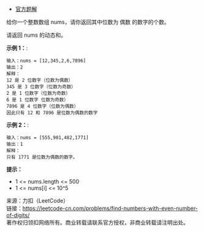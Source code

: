 * [官方题解](https://leetcode-cn.com/problems/find-numbers-with-even-number-of-digits/solution/tong-ji-wei-shu-wei-ou-shu-de-shu-zi-by-leetcode-s/)

给你一个整数数组 nums，请你返回其中位数为 偶数 的数字的个数。

请返回 nums 的动态和。

**示例 1：**:<br>
```
输入：nums = [12,345,2,6,7896]
输出：2
解释：
12 是 2 位数字（位数为偶数） 
345 是 3 位数字（位数为奇数）  
2 是 1 位数字（位数为奇数） 
6 是 1 位数字 位数为奇数） 
7896 是 4 位数字（位数为偶数）  
因此只有 12 和 7896 是位数为偶数的数字
```

**示例 2：**:<br>

```
输入：nums = [555,901,482,1771]
输出：1 
解释： 
只有 1771 是位数为偶数的数字。
```

**提示：** <br>
* 1 <= nums.length <= 500
* 1 <= nums[i] <= 10^5


来源：力扣（LeetCode）<br>
链接：https://leetcode-cn.com/problems/find-numbers-with-even-number-of-digits/ <br>
著作权归领扣网络所有。商业转载请联系官方授权，非商业转载请注明出处。<br>